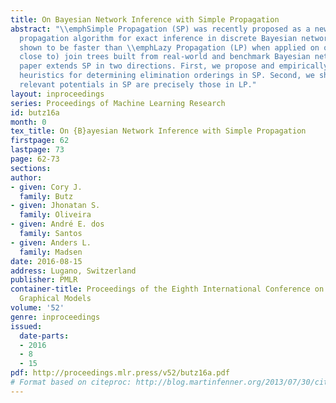 ```yaml
---
title: On Bayesian Network Inference with Simple Propagation
abstract: "\\emphSimple Propagation (SP) was recently proposed as a new join tree
  propagation algorithm for exact inference in discrete Bayesian networks and empirically
  shown to be faster than \\emphLazy Propagation (LP) when applied on optimal (or
  close to) join trees built from real-world and benchmark Bayesian networks. This
  paper extends SP in two directions. First, we propose and empirically evaluate eight
  heuristics for determining elimination orderings in SP. Second, we show that the
  relevant potentials in SP are precisely those in LP."
layout: inproceedings
series: Proceedings of Machine Learning Research
id: butz16a
month: 0
tex_title: On {B}ayesian Network Inference with Simple Propagation
firstpage: 62
lastpage: 73
page: 62-73
sections: 
author:
- given: Cory J.
  family: Butz
- given: Jhonatan S.
  family: Oliveira
- given: André E. dos
  family: Santos
- given: Anders L.
  family: Madsen
date: 2016-08-15
address: Lugano, Switzerland
publisher: PMLR
container-title: Proceedings of the Eighth International Conference on Probabilistic
  Graphical Models
volume: '52'
genre: inproceedings
issued:
  date-parts:
  - 2016
  - 8
  - 15
pdf: http://proceedings.mlr.press/v52/butz16a.pdf
# Format based on citeproc: http://blog.martinfenner.org/2013/07/30/citeproc-yaml-for-bibliographies/
---
```

